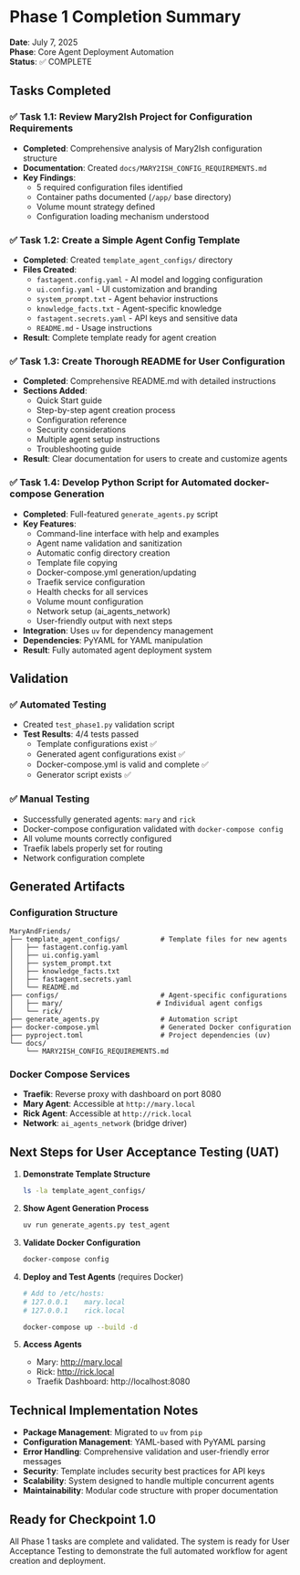 # Phase 1 Completion Summary

**Date**: July 7, 2025  
**Phase**: Core Agent Deployment Automation  
**Status**: ✅ COMPLETE

## Tasks Completed

### ✅ Task 1.1: Review Mary2Ish Project for Configuration Requirements
- **Completed**: Comprehensive analysis of Mary2Ish configuration structure
- **Documentation**: Created `docs/MARY2ISH_CONFIG_REQUIREMENTS.md`
- **Key Findings**:
  - 5 required configuration files identified
  - Container paths documented (`/app/` base directory)
  - Volume mount strategy defined
  - Configuration loading mechanism understood

### ✅ Task 1.2: Create a Simple Agent Config Template
- **Completed**: Created `template_agent_configs/` directory
- **Files Created**:
  - `fastagent.config.yaml` - AI model and logging configuration
  - `ui.config.yaml` - UI customization and branding
  - `system_prompt.txt` - Agent behavior instructions
  - `knowledge_facts.txt` - Agent-specific knowledge
  - `fastagent.secrets.yaml` - API keys and sensitive data
  - `README.md` - Usage instructions
- **Result**: Complete template ready for agent creation

### ✅ Task 1.3: Create Thorough README for User Configuration
- **Completed**: Comprehensive README.md with detailed instructions
- **Sections Added**:
  - Quick Start guide
  - Step-by-step agent creation process
  - Configuration reference
  - Security considerations
  - Multiple agent setup instructions
  - Troubleshooting guide
- **Result**: Clear documentation for users to create and customize agents

### ✅ Task 1.4: Develop Python Script for Automated docker-compose Generation
- **Completed**: Full-featured `generate_agents.py` script
- **Key Features**:
  - Command-line interface with help and examples
  - Agent name validation and sanitization
  - Automatic config directory creation
  - Template file copying
  - Docker-compose.yml generation/updating
  - Traefik service configuration
  - Health checks for all services
  - Volume mount configuration
  - Network setup (ai_agents_network)
  - User-friendly output with next steps
- **Integration**: Uses `uv` for dependency management
- **Dependencies**: PyYAML for YAML manipulation
- **Result**: Fully automated agent deployment system

## Validation

### ✅ Automated Testing
- Created `test_phase1.py` validation script
- **Test Results**: 4/4 tests passed
  - Template configurations exist ✅
  - Generated agent configurations exist ✅
  - Docker-compose.yml is valid and complete ✅
  - Generator script exists ✅

### ✅ Manual Testing
- Successfully generated agents: `mary` and `rick`
- Docker-compose configuration validated with `docker-compose config`
- All volume mounts correctly configured
- Traefik labels properly set for routing
- Network configuration complete

## Generated Artifacts

### Configuration Structure
```
MaryAndFriends/
├── template_agent_configs/          # Template files for new agents
│   ├── fastagent.config.yaml
│   ├── ui.config.yaml
│   ├── system_prompt.txt
│   ├── knowledge_facts.txt
│   ├── fastagent.secrets.yaml
│   └── README.md
├── configs/                         # Agent-specific configurations
│   ├── mary/                       # Individual agent configs
│   └── rick/
├── generate_agents.py               # Automation script
├── docker-compose.yml               # Generated Docker configuration
├── pyproject.toml                   # Project dependencies (uv)
└── docs/
    └── MARY2ISH_CONFIG_REQUIREMENTS.md
```

### Docker Compose Services
- **Traefik**: Reverse proxy with dashboard on port 8080
- **Mary Agent**: Accessible at `http://mary.local`
- **Rick Agent**: Accessible at `http://rick.local`
- **Network**: `ai_agents_network` (bridge driver)

## Next Steps for User Acceptance Testing (UAT)

1. **Demonstrate Template Structure**
   ```bash
   ls -la template_agent_configs/
   ```

2. **Show Agent Generation Process**
   ```bash
   uv run generate_agents.py test_agent
   ```

3. **Validate Docker Configuration**
   ```bash
   docker-compose config
   ```

4. **Deploy and Test Agents** (requires Docker)
   ```bash
   # Add to /etc/hosts:
   # 127.0.0.1    mary.local
   # 127.0.0.1    rick.local
   
   docker-compose up --build -d
   ```

5. **Access Agents**
   - Mary: http://mary.local
   - Rick: http://rick.local
   - Traefik Dashboard: http://localhost:8080

## Technical Implementation Notes

- **Package Management**: Migrated to `uv` from `pip`
- **Configuration Management**: YAML-based with PyYAML parsing
- **Error Handling**: Comprehensive validation and user-friendly error messages
- **Security**: Template includes security best practices for API keys
- **Scalability**: System designed to handle multiple concurrent agents
- **Maintainability**: Modular code structure with proper documentation

## Ready for Checkpoint 1.0

All Phase 1 tasks are complete and validated. The system is ready for User Acceptance Testing to demonstrate the full automated workflow for agent creation and deployment.
